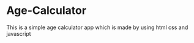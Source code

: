 # Age-Calculator
This is a simple age calculator app which is made by using html css and javascript
